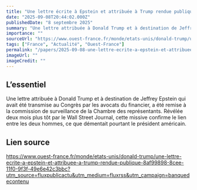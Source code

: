 ```yaml
---
title: "Une lettre écrite à Epstein et attribuée à Trump rendue publique"
date: "2025-09-08T20:44:02.000Z"
publishedDate: "8 septembre 2025"
summary: "Une lettre attribuée à Donald Trump et à destination de Jeffrey Epstein qui avait été transmise au Congrès par les avocats du financier, a été remise à la commission de surveillance de la Chambre des représentants. Révélée deux mois plus tôt par le Wall Street Journal, cette missive confirme le lien entre les deux hommes, ce que démentait pourtant le président américain."
importance: ""
sourceUrl: "https://www.ouest-france.fr/monde/etats-unis/donald-trump/une-lettre-ecrite-a-epstein-et-attribuee-a-trump-rendue-publique-8af99898-8cee-11f0-9f3f-49e6e42c3bbc?utm_source=fluxpublicactu&utm_medium=fluxrss&utm_campaign=banquedecontenu"
tags: ["France", "Actualité", "Ouest-France"]
permalink: "/papers/2025-09-08-une-lettre-ecrite-a-epstein-et-attribuee-a-trump-rendue-publique"
imageUrl: ""
imageCredit: ""
---
```


## L’essentiel

Une lettre attribuée à Donald Trump et à destination de Jeffrey Epstein qui avait été transmise au Congrès par les avocats du financier, a été remise à la commission de surveillance de la Chambre des représentants. Révélée deux mois plus tôt par le Wall Street Journal, cette missive confirme le lien entre les deux hommes, ce que démentait pourtant le président américain.

## Lien source

https://www.ouest-france.fr/monde/etats-unis/donald-trump/une-lettre-ecrite-a-epstein-et-attribuee-a-trump-rendue-publique-8af99898-8cee-11f0-9f3f-49e6e42c3bbc?utm_source=fluxpublicactu&utm_medium=fluxrss&utm_campaign=banquedecontenu
